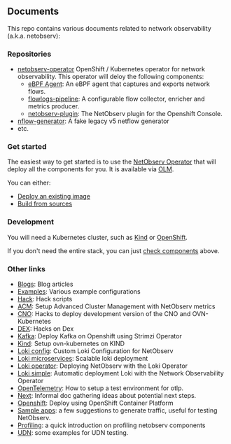 ## Documents
This repo contains various documents related to network observability (a.k.a. netobserv):

### Repositories
* [netobserv-operator](https://github.com/netobserv/network-observability-operator)
    OpenShift / Kubernetes operator for network observability.
    This operator will deloy the following components:
    * [eBPF Agent](https://github.com/netobserv/netobserv-ebpf-agent): An eBPF agent that captures and exports network flows.
    * [flowlogs-pipeline](https://github.com/netobserv/flowlogs-pipeline): A configurable flow collector, enricher and metrics producer.
    * [netobserv-plugin](https://github.com/netobserv/network-observability-console-plugin):
    The NetObserv plugin for the Openshift Console.
* [nflow-generator](https://github.com/netobserv/nflow-generator):
A fake legacy v5 netflow generator
* etc.

### Get started
The easiest way to get started is to use the [NetObserv Operator](https://github.com/netobserv/network-observability-operator) that will deploy all the components for you. It is available via [OLM](https://operatorhub.io/operator/netobserv-operator).

You can either:
- [Deploy an existing image](https://github.com/netobserv/network-observability-operator#deploy-an-existing-image)
- [Build from sources](https://github.com/netobserv/network-observability-operator#build--push--deploy)

### Development

You will need a Kubernetes cluster, such as [Kind](./kind.md) or [OpenShift](./openshift.md).

If you don't need the entire stack, you can just [check components](#repositories) above.

### Other links

- [Blogs](./blogs/index.md): Blog articles
- [Examples](./examples/): Various example configurations
- [Hack](./hack/): Hack scripts
- [ACM](./acm.md): Setup Advanced Cluster Management with NetObserv metrics
- [CNO](./hack_cno.md): Hacks to deploy development version of the CNO and OVN-Kubernetes
- [DEX](./hack_dex.md): Hacks on Dex
- [Kafka](./kafka.md): Deploy Kafka on Openshift using Strimzi Operator
- [Kind](./kind.md): Setup ovn-kubernetes on KIND
- [Loki config](./loki_config.md): Custom Loki Configuration for NetObserv
- [Loki microservices](./loki_microservices.md): Scalable loki deployment
- [Loki operator](./loki_operator.md): Deploying NetObserv with the Loki Operator
- [Loki simple](./loki_simple.md): Automatic deployment Loki with the Network Observability Operator
- [OpenTelemetry](./OpenTelemetry.md): How to setup a test environment for otlp.
- [Next](./next.md): Informal doc gathering ideas about potential next steps.
- [Openshift](./openshift.md): Deploy using OpenShift Container Platform
- [Sample apps](./sample_apps.md): a few suggestions to generate traffic, useful for testing NetObserv.
- [Profiling](./profiling.md): a quick introduction on profiling netobserv components
- [UDN](./examples/udn/README.md): some examples for UDN testing.
